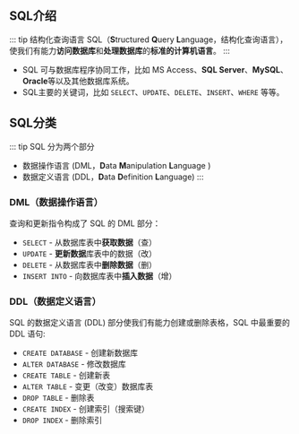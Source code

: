 ## SQL介绍
::: tip 结构化查询语言
SQL（**S**tructured **Q**uery **L**anguage，结构化查询语言），使我们有能力**访问数据库**和**处理数据库**的**标准的计算机语言**。
:::
* SQL 可与数据库程序协同工作，比如 MS Access、**SQL Server**、**MySQL**、**Oracle**等以及其他数据库系统。
* SQL主要的关键词，比如 `SELECT`、`UPDATE`、`DELETE`、`INSERT`、`WHERE` 等等。


## SQL分类
::: tip SQL 分为两个部分
* 数据操作语言 (DML，**D**ata **M**anipulation **L**anguage ) 
* 数据定义语言 (DDL，**D**ata **D**efinition **L**anguage)
:::

### DML（数据操作语言）

查询和更新指令构成了 SQL 的 DML 部分：

- `SELECT` - 从数据库表中**获取数据**（查）
- `UPDATE` - **更新数据**库表中的数据（改）
- `DELETE` - 从数据库表中**删除数据**（删）
- `INSERT INTO` - 向数据库表中**插入数据**（增）

### DDL（数据定义语言）

SQL 的数据定义语言 (DDL) 部分使我们有能力创建或删除表格，SQL 中最重要的 DDL 语句:

- `CREATE DATABASE` - 创建新数据库
- `ALTER DATABASE` - 修改数据库
- `CREATE TABLE` - 创建新表
- `ALTER TABLE` - 变更（改变）数据库表
- `DROP TABLE` - 删除表
- `CREATE INDEX` - 创建索引（搜索键）
- `DROP INDEX` - 删除索引

